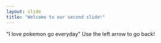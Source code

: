 ```yaml
---
layout: slide
title: "Welcome to our second slide!"
---
```

"I love pokemon go everyday"
Use the left arrow to go back!
